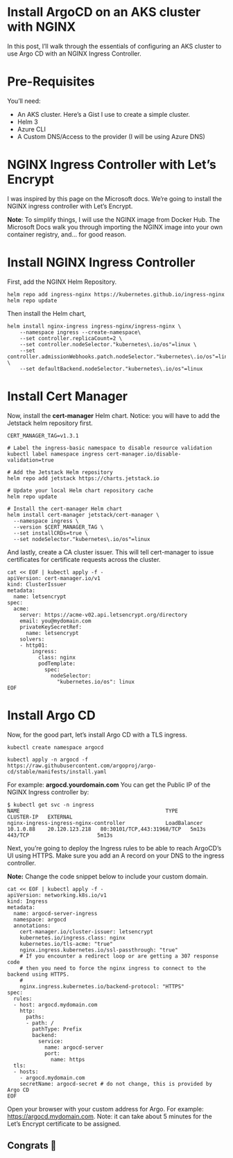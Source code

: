 ﻿# Install ArgoCD on an AKS cluster with NGINX

In this post, I’ll walk through the essentials of configuring an AKS cluster to use Argo CD with an NGINX Ingress Controller.

# Pre-Requisites

You’ll need:
- An AKS cluster. Here’s a Gist I use to create a simple cluster.
- Helm 3
- Azure CLI
- A Custom DNS/Access to the provider (I will be using Azure DNS)

# NGINX Ingress Controller with Let’s Encrypt
I was inspired by this page on the Microsoft docs. We’re going to install the NGINX ingress controller with Let’s Encrypt.

**Note**: To simplify things, I will use the NGINX image from Docker Hub. The Microsoft Docs walk you through importing the NGINX image into your own container registry, and… for good reason.

# Install NGINX Ingress Controller
First, add the NGINX Helm Repository.

~~~
helm repo add ingress-nginx https://kubernetes.github.io/ingress-nginx
helm repo update
~~~

Then install the Helm chart,

~~~
helm install nginx-ingress ingress-nginx/ingress-nginx \
    --namespace ingress --create-namespace\
    --set controller.replicaCount=2 \
    --set controller.nodeSelector."kubernetes\.io/os"=linux \
    --set controller.admissionWebhooks.patch.nodeSelector."kubernetes\.io/os"=linux \
    --set defaultBackend.nodeSelector."kubernetes\.io/os"=linux
~~~

# Install Cert Manager 
Now, install the **cert-manager** Helm chart. Notice: you will have to add the Jetstack helm repository first.

~~~
CERT_MANAGER_TAG=v1.3.1

# Label the ingress-basic namespace to disable resource validation
kubectl label namespace ingress cert-manager.io/disable-validation=true

# Add the Jetstack Helm repository
helm repo add jetstack https://charts.jetstack.io

# Update your local Helm chart repository cache
helm repo update

# Install the cert-manager Helm chart
helm install cert-manager jetstack/cert-manager \
  --namespace ingress \
  --version $CERT_MANAGER_TAG \
  --set installCRDs=true \
  --set nodeSelector."kubernetes\.io/os"=linux
~~~

And lastly, create a CA cluster issuer. This will tell cert-manager to issue certificates for certificate requests across the cluster.

~~~
cat << EOF | kubectl apply -f -
apiVersion: cert-manager.io/v1
kind: ClusterIssuer
metadata:
  name: letsencrypt
spec:
  acme:
    server: https://acme-v02.api.letsencrypt.org/directory
    email: you@mydomain.com
    privateKeySecretRef:
      name: letsencrypt
    solvers:
    - http01:
        ingress:
          class: nginx
          podTemplate:
            spec:
              nodeSelector:
                "kubernetes.io/os": linux
EOF
~~~

# Install Argo CD
Now, for the good part, let’s install Argo CD with a TLS ingress.

~~~
kubectl create namespace argocd

kubectl apply -n argocd -f https://raw.githubusercontent.com/argoproj/argo-cd/stable/manifests/install.yaml
~~~

For example: **argocd.yourdomain.com** You can get the Public IP of the NGINX Ingress controller by:

~~~
$ kubectl get svc -n ingress
NAME                                               TYPE           CLUSTER-IP   EXTERNAL
nginx-ingress-ingress-nginx-controller             LoadBalancer   10.1.0.88    20.120.123.218   80:30101/TCP,443:31968/TCP   5m13s         443/TCP                      5m13s
~~~

Next, you’re going to deploy the Ingress rules to be able to reach ArgoCD’s UI using HTTPS. Make sure you add an A record on your DNS to the ingress controller.

**Note:** Change the code snippet below to include your custom domain.

~~~
cat << EOF | kubectl apply -f -
apiVersion: networking.k8s.io/v1
kind: Ingress
metadata:
  name: argocd-server-ingress
  namespace: argocd
  annotations:
    cert-manager.io/cluster-issuer: letsencrypt
    kubernetes.io/ingress.class: nginx
    kubernetes.io/tls-acme: "true"
    nginx.ingress.kubernetes.io/ssl-passthrough: "true"
    # If you encounter a redirect loop or are getting a 307 response code
    # then you need to force the nginx ingress to connect to the backend using HTTPS.
    #
    nginx.ingress.kubernetes.io/backend-protocol: "HTTPS"
spec:
  rules:
  - host: argocd.mydomain.com
    http:
      paths:
      - path: /
        pathType: Prefix
        backend:
          service:
            name: argocd-server
            port:
              name: https
  tls:
  - hosts:
    - argocd.mydomain.com
    secretName: argocd-secret # do not change, this is provided by Argo CD
EOF
~~~

Open your browser with your custom address for Argo. For example: https://argocd.mydomain.com. Note: it can take about 5 minutes for the Let’s Encrypt certificate to be assigned.

## Congrats 🎉






